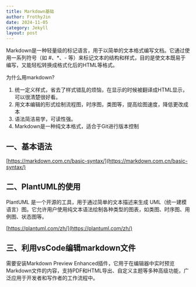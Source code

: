 ```yaml
---
title: Markdown基础 
author: FrothyJin
date: 2024-11-05
category: Jekyll
layout: post
---
```


Markdown是一种轻量级的标记语言，用于以简单的文本格式编写文档。它通过使用一系列符号（如 #、*、- 等）来标记文本的结构和样式，目的是使文本既易于编写，又能轻松转换成格式化后的HTML等格式。

为什么用markdown?
1. 统一定义样式，省去了样式错乱的烦恼，在显示的时候被翻译成HTML显示，可以很清楚很好看。
1. 用文本编辑的形式绘制流程图，时序图，类图等，提高绘图速度，降低更改成本
1. 语法简洁易学，可读性强。
1. Markdown是一种纯文本格式，适合于Git进行版本控制

## 一、基本语法

[https://markdown.com.cn/basic-syntax/](https://markdown.com.cn/basic-syntax/)


## 二、PlantUML的使用

PlantUML 是一个开源的工具，用于通过简单的文本描述来生成 UML（统一建模语言）图。它允许用户使用纯文本语法绘制各种类型的图表，如类图、时序图、用例图、状态图等。

[https://plantuml.com/zh/](https://plantuml.com/zh/)

## 三、利用vsCode编辑markdown文件

需要安装Markdown Preview Enhanced插件，它用于在编辑器中实时预览Markdown文件的内容，支持PDF和HTML导出、自定义主题等多种高级功能，广泛应用于开发者和写作者的工作流程中。